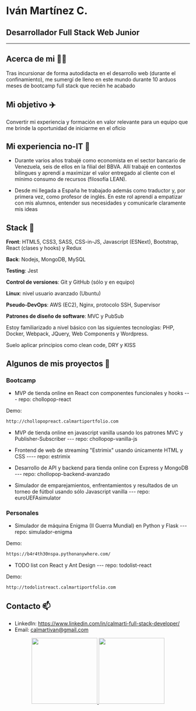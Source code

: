 # Iván Martínez C.  
## Desarrollador Full Stack Web Junior

---

## Acerca de mi :raising_hand_man:

Tras incursionar de forma autodidacta en el desarrollo web (durante el confinamiento), me sumergí de lleno en este mundo durante 10 arduos meses de bootcamp full stack que recién he acabado

## Mi objetivo :airplane:
Convertir mi experiencia y formación en valor relevante para un equipo que me brinde la oportunidad de iniciarme en el oficio
 
## Mi experiencia no-IT :bank:

- Durante varios años trabajé como economista en el sector bancario de Venezuela, seis de ellos en la filial del BBVA. 
Allí trabajé en contextos bilingues y aprendí a maximizar el valor entregado al cliente con el mínimo consumo de recursos 
(filosofía LEAN). 

- Desde mi llegada a España he trabajado además como traductor y, por primera vez, como profesor de inglés. En este rol aprendí a empatizar con mis alumnos, entender sus necesidades y comunicarle claramente mis ideas

## Stack :martial_arts_uniform:

**Front**: HTML5, CSS3, SASS, CSS-in-JS, Javascript (ESNext), Bootstrap, React (clases y hooks) y Redux

**Back**: Nodejs, MongoDB, MySQL

**Testing**: Jest

**Control de versiones**: Git y GitHub (sólo y en equipo)

**Linux**: nivel usuario avanzado (Ubuntu)

**Pseudo-DevOps**: AWS (EC2), Nginx, protocolo SSH, Supervisor  

**Patrones de diseño de software**: MVC y PubSub

Estoy familiarizado a nivel básico con las siguientes tecnologías: PHP, Docker, Webpack, JQuery, Web Components y Wordpress.

Suelo aplicar principios como clean code, DRY y KISS


## Algunos de mis proyectos :mega: 

### Bootcamp
- MVP de tienda online en React con componentes funcionales y hooks  --- repo: chollopop-react

Demo:

```sh
http://chollopopreact.calmartiportfolio.com
```

- MVP de tienda online en javascript vanilla usando los patrones MVC y Publisher-Subscriber  --- repo: chollopop-vanilla-js

- Frontend de web de streaming "Estrimix" usando únicamente HTML y CSS  ---- repo: estrimix

<!-- -Extensión de "chollopop-react" usando Redux (chollopop-react-redux)-->

- Desarrollo de API y backend para tienda online con Express y MongoDB  --- repo: chollopop-backend-avanzado

- Simulador de emparejamientos, enfrentamientos y resultados de un torneo de fútbol usando sólo Javascript vanilla --- repo: euroUEFAsimulator

### Personales

- Simulador de máquina Enigma (II Guerra Mundial) en Python y Flask  ---  repo: simulador-enigma

Demo:
```sh
https://b4r4th30nspa.pythonanywhere.com/
```

- TODO list con React y Ant Design  --- repo: todolist-react

Demo:
```sh
http://todolistreact.calmartiportfolio.com
```

## Contacto  📫
- LinkedIn: https://www.linkedin.com/in/calmarti-full-stack-developer/
- Email: calmartivan@gmail.com

<!--**calmarti/calmarti** is a ✨ _special_ ✨ repository because its `README.md` (this file) appears on your GitHub profile.-->

<p align="center">
<a href="https://github.com/[calmarti]">
  <img height="180em" src="https://github-readme-stats-eight-theta.vercel.app/api?username=calmarti&show_icons=true&theme=algolia&include_all_commits=true&count_private=true"/>
  <img height="180em" src="https://github-readme-stats-eight-theta.vercel.app/api/top-langs/?username=calmarti&layout=compact&langs_count=8&theme=algolia"/>
</a>
</p>
